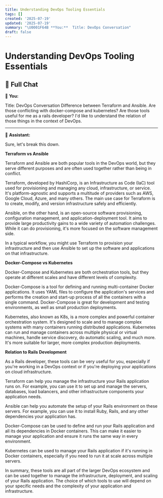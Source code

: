 ```yaml
---
title: Understanding DevOps Tooling Essentials
tags: []
created: '2025-07-19'
updated: '2025-07-19'
summary: "\U0001F64B **You:**  Title: DevOps Conversation"
draft: false
---
```


# Understanding DevOps Tooling Essentials

## 🧠 Full Chat

🙋 **You:**

Title: DevOps Conversation
Difference between Terraform and Ansible.
Are those conflicting with docker-compose and kubernetes?
Are those tools useful for me as a rails developer?
I'd like to understand the relation of those things in the context of DevOps.

---

🤖 **Assistant:**

Sure, let's break this down.

**Terraform vs Ansible**

Terraform and Ansible are both popular tools in the DevOps world, but they serve different purposes and are often used together rather than being in conflict.

Terraform, developed by HashiCorp, is an Infrastructure as Code (IaC) tool used for provisioning and managing any cloud, infrastructure, or service. It's platform-agnostic and supports a multitude of providers such as AWS, Google Cloud, Azure, and many others. The main use case for Terraform is to create, modify, and version infrastructure safely and efficiently.

Ansible, on the other hand, is an open-source software provisioning, configuration management, and application-deployment tool. It aims to provide large productivity gains to a wide variety of automation challenges. While it can do provisioning, it's more focused on the software management side. 

In a typical workflow, you might use Terraform to provision your infrastructure and then use Ansible to set up the software and applications on that infrastructure.

**Docker-Compose vs Kubernetes**

Docker-Compose and Kubernetes are both orchestration tools, but they operate at different scales and have different levels of complexity.

Docker-Compose is a tool for defining and running multi-container Docker applications. It uses YAML files to configure the application's services and performs the creation and start-up process of all the containers with a single command. Docker-Compose is great for development and testing environments, as well as small production deployments.

Kubernetes, also known as K8s, is a more complex and powerful container orchestration system. It's designed to scale and to manage complex systems with many containers running distributed applications. Kubernetes can run and manage containers across multiple physical or virtual machines, handle service discovery, do automatic scaling, and much more. It's more suitable for larger, more complex production deployments.

**Relation to Rails Development**

As a Rails developer, these tools can be very useful for you, especially if you're working in a DevOps context or if you're deploying your applications on cloud infrastructure.

Terraform can help you manage the infrastructure your Rails application runs on. For example, you can use it to set up and manage the servers, databases, load balancers, and other infrastructure components your application needs.

Ansible can help you automate the setup of your Rails environment on these servers. For example, you can use it to install Ruby, Rails, and any other dependencies your application has.

Docker-Compose can be used to define and run your Rails application and all its dependencies in Docker containers. This can make it easier to manage your application and ensure it runs the same way in every environment.

Kubernetes can be used to manage your Rails application if it's running in Docker containers, especially if you need to run it at scale across multiple servers.

In summary, these tools are all part of the larger DevOps ecosystem and can be used together to manage the infrastructure, deployment, and scaling of your Rails application. The choice of which tools to use will depend on your specific needs and the complexity of your application and infrastructure.